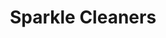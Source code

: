 ---
title: "Sparkle Cleaners"
url: /seattle/sparkle-cleaners-northwest-market-street/
shop: laundry
---